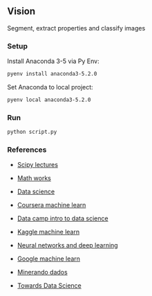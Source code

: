 ## Vision

Segment, extract properties and classify images

### Setup

Install Anaconda 3-5 via Py Env:

```zsh
pyenv install anaconda3-5.2.0
```

Set Anaconda to local project:

```zsh
pyenv local anaconda3-5.2.0
```

### Run

```zsh
python script.py
```

### References

- [Scipy lectures](http://www.scipy-lectures.org/)

- [Math works](https://www.mathworks.com/)

- [Data science](https://datascience.stackexchange.com/)

- [Coursera machine learn](https://pt.coursera.org/learn/machine-learning)

- [Data camp intro to data science](https://www.datacamp.com/courses/intro-to-python-for-data-science)

- [Kaggle machine learn](https://www.kaggle.com/learn/machine-learning)

- [Neural networks and deep learning](http://neuralnetworksanddeeplearning.com/)

- [Google machine learn](https://developers.google.com/machine-learning)

- [Minerando dados](http://minerandodados.com.br/)

- [Towards Data Science](https://towardsdatascience.com/)